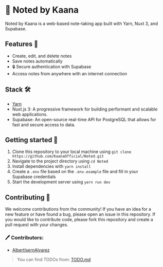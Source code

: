# 📝 Noted by Kaana

Noted by Kaana is a web-based note-taking app built with Yarn, Nuxt 3, and Supabase.

## Features 🚀

- Create, edit, and delete notes
- Save notes automatically
- 🔒 Secure authentication with Supabase
- Access notes from anywhere with an internet connection

## Stack 🛠️
- [Yarn](https://yarnpkg.com/)
- Nuxt.js 3: A progressive framework for building performant and scalable web applications.
- Supabase: An open-source real-time API for PostgreSQL that allows for fast and secure access to data.

## Getting started 🚀

1. Clone this repository to your local machine using `git clone https://github.com/KaanaOfficial/Noted.git`
2. Navigate to the project directory using `cd Noted`
3. Install dependencies with `yarn install`
4. Create a `.env` file based on the `.env.example` file and fill in your Supabase credentials
5. Start the development server using `yarn run dev`

## Contributing 🤝
We welcome contributions from the community! If you have an idea for a new feature or have found a bug, please open an issue in this repository. If you would like to contribute code, please fork this repository and create a pull request with your changes.

### 🖊 Contributors:

- [AlbertIsernAlvarez](https://github.com/AlbertIsernAlvarez)

> You can find TODOs from: [TODO.md](https://github.com/KaanaOfficial/Noted/blob/master/TODO.md)
